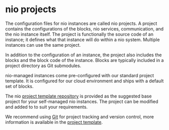 # nio projects

The configuration files for nio instances are called nio projects. A project contains the configurations of the blocks, nio services, communication, and the nio instance itself. The project is functionally the source code of an instance; it defines what that instance will do within a nio system. Multiple instances can use the same project.

In addition to the configuration of an instance, the project also includes the blocks and the block code of the instance. Blocks are typically included in a project directory as Git submodules.

nio-managed instances come pre-configured with our standard project template. It is configured for our cloud environment and ships with a default set of blocks.

The nio [project template repository](https://github.com/niolabs/project_template) is provided as the suggested base project for your self-managed nio instances. The project can be modified and added to to suit your requirements.

We recommend using [Git](https://git-scm.com/) for project tracking and version control, more information is available in the [project template](https://github.com/niolabs/project_template).

